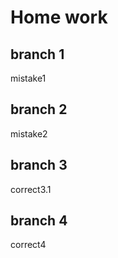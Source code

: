 # Home work

## branch 1

mistake1

## branch 2

mistake2

## branch 3

correct3.1

## branch 4

correct4